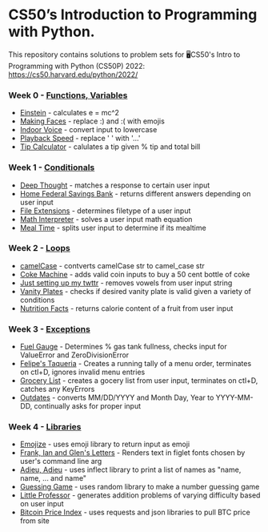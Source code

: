 # CS50’s Introduction to Programming with Python.


This repository contains solutions to problem sets for 🖥️CS50's Intro to Programming with Python (CS50P) 2022: https://cs50.harvard.edu/python/2022/


### Week 0 - [Functions, Variables](https://cs50.harvard.edu/python/2022/psets/0/)
- [Einstein](https://github.com/KTurau/cs50python/blob/main/pset0%20-%20functions%20and%20variables/einstein.py) - calculates e = mc^2
- [Making Faces](https://github.com/KTurau/cs50python/blob/main/pset0%20-%20functions%20and%20variables/faces.py) - replace :) and :( with emojis
- [Indoor Voice](https://github.com/KTurau/cs50python/blob/main/pset0%20-%20functions%20and%20variables/indoor.py) - convert input to lowercase
- [Playback Speed](https://github.com/KTurau/cs50python/blob/main/pset0%20-%20functions%20and%20variables/playback.py) - replace ' ' with '...'
- [Tip Calculator](https://github.com/KTurau/cs50python/blob/main/pset0%20-%20functions%20and%20variables/tip.py) - calulates a tip given % tip and total bill

### Week 1 - [Conditionals](https://cs50.harvard.edu/python/2022/psets/1/)
- [Deep Thought](https://github.com/KTurau/cs50python/blob/main/pset1%20-%20conditionals/deep.py) - matches a response to certain user input
- [Home Federal Savings Bank](https://github.com/KTurau/cs50python/blob/main/pset1%20-%20conditionals/bank.py) - returns different answers depending on user input
- [File Extensions](https://github.com/KTurau/cs50python/blob/main/pset1%20-%20conditionals/extensions.py) - determines filetype of a user input
- [Math Interpreter](https://github.com/KTurau/cs50python/blob/main/pset1%20-%20conditionals/interpreter.py) - solves a user input math equation
- [Meal Time](https://github.com/KTurau/cs50python/blob/main/pset1%20-%20conditionals/meal.py) - splits user input to determine if its mealtime

### Week 2 - [Loops](https://cs50.harvard.edu/python/2022/psets/2/)
- [camelCase](https://github.com/KTurau/cs50python/blob/main/pset2%20-%20loops/camel.py) - contverts camelCase str to camel_case str
- [Coke Machine](https://github.com/KTurau/cs50python/blob/main/pset2%20-%20loops/coke.py) - adds valid coin inputs to buy a 50 cent bottle of coke
- [Just setting up my twttr](https://github.com/KTurau/cs50python/blob/main/pset2%20-%20loops/twttr.py) - removes vowels from user input string
- [Vanity Plates](https://github.com/KTurau/cs50python/blob/main/pset2%20-%20loops/plates.py) - checks if desired vanity plate is valid given a variety of conditions
- [Nutrition Facts](https://github.com/KTurau/cs50python/blob/main/pset2%20-%20loops/nutrition.py) - returns calorie content of a fruit from user input

### Week 3 - [Exceptions](https://cs50.harvard.edu/python/2022/psets/3/)
- [Fuel Gauge](https://github.com/KTurau/cs50python/blob/main/pset3%20-%20exceptions/fuel.py) - Determines % gas tank fullness, checks input for ValueError and ZeroDivisionError
- [Felipe's Taqueria](https://github.com/KTurau/cs50python/blob/main/pset3%20-%20exceptions/taqueria.py) - Creates a running tally of a menu order, terminates on ctl+D, ignores invalid menu entries
- [Grocery List](https://github.com/KTurau/cs50python/blob/main/pset3%20-%20exceptions/grocery.py) - creates a gocery list from user input, terminates on ctl+D, catches any KeyErrors
- [Outdates](https://github.com/KTurau/cs50python/blob/main/pset3%20-%20exceptions/outdated.py) - converts MM/DD/YYYY and Month Day, Year to YYYY-MM-DD, continually asks for proper input

### Week 4 - [Libraries](https://cs50.harvard.edu/python/2022/psets/4/)
- [Emojize](https://github.com/KTurau/cs50python/blob/main/pset4%20-%20libraries/emojize.py) - uses emoji library to return input as emoji
- [Frank, Ian and Glen's Letters](https://github.com/KTurau/cs50python/blob/main/pset4%20-%20libraries/figlet.py) - Renders text in figlet fonts chosen by user's command line arg
- [Adieu, Adieu](https://github.com/KTurau/cs50python/blob/main/pset4%20-%20libraries/adieu.py) - uses inflect library to print a list of names as "name, name, ... and name"
- [Guessing Game](https://github.com/KTurau/cs50python/blob/main/pset4%20-%20libraries/game.py) - uses random library to make a number guessing game
- [Little Professor](https://github.com/KTurau/cs50python/blob/main/pset4%20-%20libraries/professor.py) - generates addition problems of varying difficulty based on user input
- [Bitcoin Price Index](https://github.com/KTurau/cs50python/blob/main/pset4%20-%20libraries/bitcoin.py) - uses requests and json libraries to pull BTC price from site










